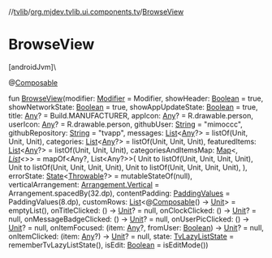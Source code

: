 //[tvlib](../../index.md)/[org.mjdev.tvlib.ui.components.tv](index.md)/[BrowseView](-browse-view.md)

# BrowseView

[androidJvm]\

@[Composable](https://developer.android.com/reference/kotlin/androidx/compose/runtime/Composable.html)

fun [BrowseView](-browse-view.md)(modifier: [Modifier](https://developer.android.com/reference/kotlin/androidx/compose/ui/Modifier.html) = Modifier, showHeader: [Boolean](https://kotlinlang.org/api/latest/jvm/stdlib/kotlin/-boolean/index.html) = true, showNetworkState: [Boolean](https://kotlinlang.org/api/latest/jvm/stdlib/kotlin/-boolean/index.html) = true, showAppUpdateState: [Boolean](https://kotlinlang.org/api/latest/jvm/stdlib/kotlin/-boolean/index.html) = true, title: [Any](https://kotlinlang.org/api/latest/jvm/stdlib/kotlin/-any/index.html)? = Build.MANUFACTURER, appIcon: [Any](https://kotlinlang.org/api/latest/jvm/stdlib/kotlin/-any/index.html)? = R.drawable.person, userIcon: [Any](https://kotlinlang.org/api/latest/jvm/stdlib/kotlin/-any/index.html)? = R.drawable.person, githubUser: [String](https://kotlinlang.org/api/latest/jvm/stdlib/kotlin/-string/index.html) = &quot;mimoccc&quot;, githubRepository: [String](https://kotlinlang.org/api/latest/jvm/stdlib/kotlin/-string/index.html) = &quot;tvapp&quot;, messages: [List](https://kotlinlang.org/api/latest/jvm/stdlib/kotlin.collections/-list/index.html)&lt;[Any](https://kotlinlang.org/api/latest/jvm/stdlib/kotlin/-any/index.html)?&gt; = listOf(Unit, Unit, Unit), categories: [List](https://kotlinlang.org/api/latest/jvm/stdlib/kotlin.collections/-list/index.html)&lt;[Any](https://kotlinlang.org/api/latest/jvm/stdlib/kotlin/-any/index.html)?&gt; = listOf(Unit, Unit, Unit), featuredItems: [List](https://kotlinlang.org/api/latest/jvm/stdlib/kotlin.collections/-list/index.html)&lt;[Any](https://kotlinlang.org/api/latest/jvm/stdlib/kotlin/-any/index.html)?&gt; = listOf(Unit, Unit, Unit), categoriesAndItemsMap: [Map](https://kotlinlang.org/api/latest/jvm/stdlib/kotlin.collections/-map/index.html)&lt;*, [List](https://kotlinlang.org/api/latest/jvm/stdlib/kotlin.collections/-list/index.html)&lt;*&gt;&gt; = mapOf&lt;Any?, List&lt;Any?&gt;&gt;(
        Unit to listOf(Unit, Unit, Unit, Unit),
        Unit to listOf(Unit, Unit, Unit, Unit),
        Unit to listOf(Unit, Unit, Unit, Unit),
    ), errorState: [State](https://developer.android.com/reference/kotlin/androidx/compose/runtime/State.html)&lt;[Throwable](https://kotlinlang.org/api/latest/jvm/stdlib/kotlin/-throwable/index.html)?&gt; = mutableStateOf(null), verticalArrangement: [Arrangement.Vertical](https://developer.android.com/reference/kotlin/androidx/compose/foundation/layout/Arrangement.Vertical.html) = Arrangement.spacedBy(32.dp), contentPadding: [PaddingValues](https://developer.android.com/reference/kotlin/androidx/compose/foundation/layout/PaddingValues.html) = PaddingValues(8.dp), customRows: [List](https://kotlinlang.org/api/latest/jvm/stdlib/kotlin.collections/-list/index.html)&lt;@[Composable](https://developer.android.com/reference/kotlin/androidx/compose/runtime/Composable.html)() -&gt; [Unit](https://kotlinlang.org/api/latest/jvm/stdlib/kotlin/-unit/index.html)&gt; = emptyList(), onTitleClicked: () -&gt; [Unit](https://kotlinlang.org/api/latest/jvm/stdlib/kotlin/-unit/index.html)? = null, onClockClicked: () -&gt; [Unit](https://kotlinlang.org/api/latest/jvm/stdlib/kotlin/-unit/index.html)? = null, onMessageBadgeClicked: () -&gt; [Unit](https://kotlinlang.org/api/latest/jvm/stdlib/kotlin/-unit/index.html)? = null, onUserPicClicked: () -&gt; [Unit](https://kotlinlang.org/api/latest/jvm/stdlib/kotlin/-unit/index.html)? = null, onItemFocused: (item: [Any](https://kotlinlang.org/api/latest/jvm/stdlib/kotlin/-any/index.html)?, fromUser: [Boolean](https://kotlinlang.org/api/latest/jvm/stdlib/kotlin/-boolean/index.html)) -&gt; [Unit](https://kotlinlang.org/api/latest/jvm/stdlib/kotlin/-unit/index.html)? = null, onItemClicked: (item: [Any](https://kotlinlang.org/api/latest/jvm/stdlib/kotlin/-any/index.html)?) -&gt; [Unit](https://kotlinlang.org/api/latest/jvm/stdlib/kotlin/-unit/index.html)? = null, state: [TvLazyListState](https://developer.android.com/reference/kotlin/androidx/tv/foundation/lazy/list/TvLazyListState.html) = rememberTvLazyListState(), isEdit: [Boolean](https://kotlinlang.org/api/latest/jvm/stdlib/kotlin/-boolean/index.html) = isEditMode())
